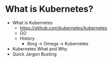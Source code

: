 # What is Kubernetes?

* What is Kubernetes
  * <https://github.com/kubernetes/kubernetes>
  * GO
  * History
    * Borg -> Omega -> Kubernetes
* Kubernetes What and Why
* Quick Jargon Busting